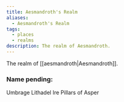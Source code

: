 ```yaml
---
title: Aesmandroth's Realm
aliases:
  - Aesmandroth's Realm
tags:
  - places
  - realms
description: The realm of Aesmandroth.
---
```

The realm of [[aesmandroth|Aesmandroth]].
### Name pending:
Umbrage
Lithadel
Ire
Pillars of Asper